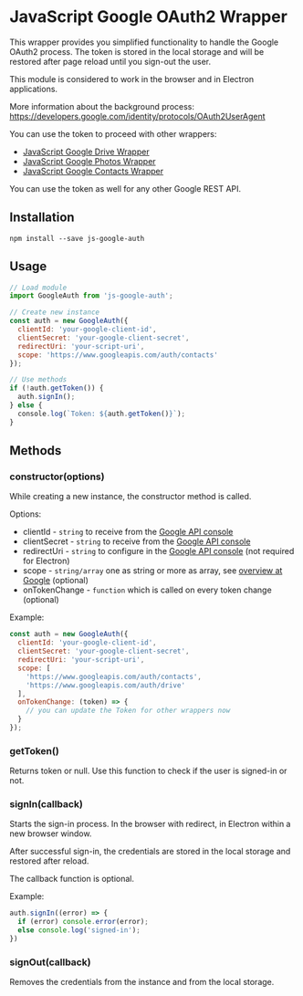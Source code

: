 # JavaScript Google OAuth2 Wrapper

This wrapper provides you simplified functionality to handle the Google OAuth2 process. The token is stored in the local storage and will be restored after page reload until you sign-out the user.

This module is considered to work in the browser and in Electron applications.

More information about the background process:
https://developers.google.com/identity/protocols/OAuth2UserAgent

You can use the token to proceed with other wrappers:

* [JavaScript Google Drive Wrapper](https://github.com/scriptPilot/js-google-drive)
* [JavaScript Google Photos Wrapper](https://github.com/scriptPilot/js-google-photos)
* [JavaScript Google Contacts Wrapper](https://github.com/scriptPilot/js-google-contacts)

You can use the token as well for any other Google REST API.

## Installation

`npm install --save js-google-auth`

## Usage

```js
// Load module
import GoogleAuth from 'js-google-auth';

// Create new instance
const auth = new GoogleAuth({
  clientId: 'your-google-client-id',
  clientSecret: 'your-google-client-secret',
  redirectUri: 'your-script-uri',
  scope: 'https://www.googleapis.com/auth/contacts'
});

// Use methods
if (!auth.getToken()) {
  auth.signIn();
} else {
  console.log(`Token: ${auth.getToken()}`);
}
```

## Methods

### constructor(options)

While creating a new instance, the constructor method is called.

Options:
- clientId - `string` to receive from the [Google API console](https://console.developers.google.com/)
- clientSecret - `string` to receive from the [Google API console](https://console.developers.google.com/)
- redirectUri - `string` to configure in the [Google API console](https://console.developers.google.com/) (not required for Electron)
- scope - `string/array` one as string or more as array, see [overview at Google](https://developers.google.com/identity/protocols/googlescopes) (optional)
- onTokenChange - `function` which is called on every token change (optional)

Example:
```js
const auth = new GoogleAuth({
  clientId: 'your-google-client-id',
  clientSecret: 'your-google-client-secret',
  redirectUri: 'your-script-uri',
  scope: [
    'https://www.googleapis.com/auth/contacts',
    'https://www.googleapis.com/auth/drive'
  ],
  onTokenChange: (token) => {
    // you can update the Token for other wrappers now
  }
});
```

### getToken()

Returns token or null. Use this function to check if the user is signed-in or not.

### signIn(callback)

Starts the sign-in process. In the browser with redirect, in Electron within a new browser window.

After successful sign-in, the credentials are stored in the local storage and restored after reload.

The callback function is optional.

Example:
```js
auth.signIn((error) => {
  if (error) console.error(error);
  else console.log('signed-in');
})
```

### signOut(callback)

Removes the credentials from the instance and from the local storage.
